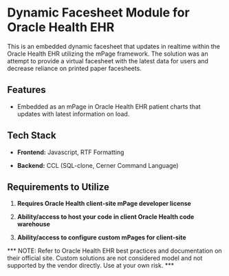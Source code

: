 # Dynamic Facesheet Module for Oracle Health EHR

This is an embedded dynamic facesheet that updates in realtime within the Oracle Health EHR utilizing the mPage framework. The solution was an attempt to provide a virtual facesheet with the latest data for users and decrease reliance on printed paper facesheets.

## Features

- Embedded as an mPage in Oracle Health EHR patient charts that updates with latest information on load.

## Tech Stack

- **Frontend:** Javascript, RTF Formatting

- **Backend:** CCL (SQL-clone, Cerner Command Language)

## Requirements to Utilize

1. **Requires Oracle Health client-site mPage developer license**

2. **Ability/access to host your code in client Oracle Health code warehouse**

3. **Ability/access to configure custom mPages for client-site**

*** NOTE: Refer to Oracle Health EHR best practices and documentation on their official site. Custom solutions are not considered model and not supported by the vendor directly. Use at your own risk. ***
